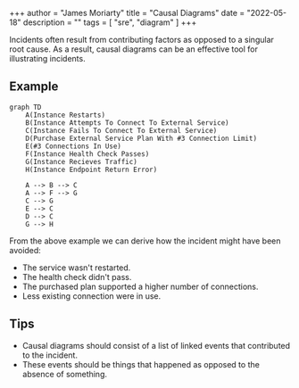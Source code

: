 +++
author = "James Moriarty"
title = "Causal Diagrams"
date = "2022-05-18"
description = ""
tags = [
  "sre",
  "diagram"
]
+++

Incidents often result from contributing factors as opposed to a singular root cause. As a result, causal diagrams can be an effective tool for illustrating incidents.

## Example

```mermaid
graph TD
    A(Instance Restarts)
    B(Instance Attempts To Connect To External Service)
    C(Instance Fails To Connect To External Service)
    D(Purchase External Service Plan With #3 Connection Limit)
    E(#3 Connections In Use)
    F(Instance Health Check Passes)
    G(Instance Recieves Traffic)
    H(Instance Endpoint Return Error)
   
    A --> B --> C
    A --> F --> G
    C --> G
    E --> C
    D --> C
    G --> H
```

From the above example we can derive how the incident might have been avoided:

* The service wasn't restarted.
* The health check didn't pass.
* The purchased plan supported a higher number of connections.
* Less existing connection were in use.


## Tips

* Causal diagrams should consist of a list of linked events that contributed to the incident.
* These events should be things that happened as opposed to the absence of something.
